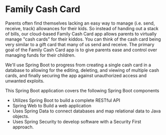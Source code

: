 # Family Cash Card

Parents often find themselves lacking an easy way to manage (i.e. send, receive, track) allowances for their kids. So instead of handing out a stack of bills, our cloud-based Family Cash Card app allows parents to virtually manage "cash cards" for their kiddos. You can think of the cash card being very similar to a gift card that many of us send and receive. The primary goal of the Family Cash Card app is to give parents ease and control over managing funds for their children.

We'll use Spring Boot to progress from creating a single cash card in a database to allowing for the editing, deleting, and viewing of multiple cash cards, and finally securing the app against unauthorized access and unwanted exploits.

This Spring Boot application covers the following Spring Boot components

*    Utilizes Spring Boot to build a complete RESTful API
*    Spring Web to Build a web application
*    Uses Spring Data to connect databases and map relational data to Java objects.
*    Uses Spring Security to develop software with a Security First approach.
